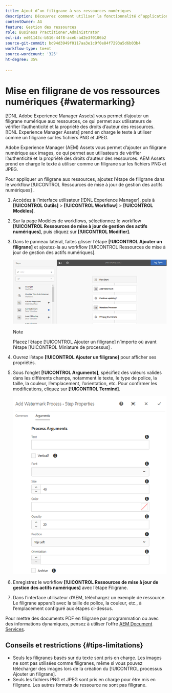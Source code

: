 ```yaml
---
title: Ajout d’un filigrane à vos ressources numériques
description: Découvrez comment utiliser la fonctionnalité d’application d’un filigrane pour ajouter un filigrane numérique aux ressources.
contentOwner: AG
feature: Gestion des ressources
role: Business Practitioner,Administrator
exl-id: ed01143c-b516-44f8-aceb-ad2e3f0106b2
source-git-commit: bd94d3949f0117aa3e1c9f0e84f7293a5d6b03b4
workflow-type: tm+mt
source-wordcount: '325'
ht-degree: 35%

---
```


# Mise en filigrane de vos ressources numériques {#watermarking}

[!DNL Adobe Experience Manager Assets] vous permet d’ajouter un filigrane numérique aux ressources, ce qui permet aux utilisateurs de vérifier l’authenticité et la propriété des droits d’auteur des ressources. [!DNL Experience Manager Assets] prend en charge le texte à utiliser comme un filigrane sur les fichiers PNG et JPEG.

Adobe Experience Manager (AEM) Assets vous permet d’ajouter un filigrane numérique aux images, ce qui permet aux utilisateurs de vérifier l’authenticité et la propriété des droits d’auteur des ressources. AEM Assets prend en charge le texte à utiliser comme un filigrane sur les fichiers PNG et JPEG.

Pour appliquer un filigrane aux ressources, ajoutez l’étape de filigrane dans le workflow [!UICONTROL Ressources de mise à jour de gestion des actifs numériques] .

1. Accédez à l’interface utilisateur [!DNL Experience Manager], puis à **[!UICONTROL Outils]** > **[!UICONTROL Workflow]** > **[!UICONTROL Modèles]**.
1. Sur la page Modèles de workflows, sélectionnez le workflow **[!UICONTROL Ressources de mise à jour de gestion des actifs numériques]**, puis cliquez sur **[!UICONTROL Modifier]**.

1. Dans le panneau latéral, faites glisser l’étape **[!UICONTROL Ajouter un filigrane]** et ajoutez-la au workflow [!UICONTROL Ressources de mise à jour de gestion des actifs numériques].

   ![Faites glisser l’étape Ajouter un filigrane dans le workflow Ressources de mise à jour de gestion des actifs numériques](assets/add_watermark_step_aem_assets.png)

   >[!NOTE]
   >
   >Placez l’étape [!UICONTROL Ajouter un filigrane] n’importe où avant l’étape [!UICONTROL Miniature de processus] .

1. Ouvrez l’étape **[!UICONTROL Ajouter un filigrane]** pour afficher ses propriétés.
1. Sous l’onglet **[!UICONTROL Arguments]**, spécifiez des valeurs valides dans les différents champs, notamment le texte, le type de police, la taille, la couleur, l’emplacement, l’orientation, etc. Pour confirmer les modifications, cliquez sur **[!UICONTROL Terminé]**.

   ![Indiquer les arguments dans l’étape Ajouter un filigrane dans Assets](assets/arguments_add_watermark_aem_assets.png)

1. Enregistrez le workflow **[!UICONTROL Ressources de mise à jour de gestion des actifs numériques]** avec l’étape Filigrane.
1. Dans l’interface utilisateur d’AEM, téléchargez un exemple de ressource. Le filigrane apparaît avec la taille de police, la couleur, etc., à l’emplacement configuré aux étapes ci-dessus.

Pour mettre des documents PDF en filigrane par programmation ou avec des informations dynamiques, pensez à utiliser l’offre [AEM Document Services](/help/forms/using/overview-aem-document-services.md).

## Conseils et restrictions {#tips-limitations}

* Seuls les filigranes basés sur du texte sont pris en charge. Les images ne sont pas utilisées comme filigranes, même si vous pouvez télécharger des images lors de la création du [!UICONTROL processus Ajouter un filigrane].
* Seuls les fichiers PNG et JPEG sont pris en charge pour être mis en filigrane. Les autres formats de ressource ne sont pas filigrane.
